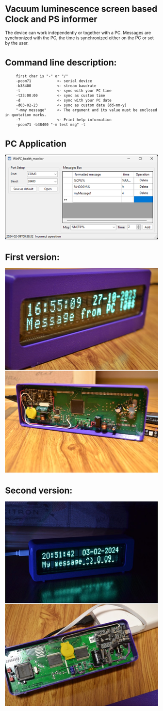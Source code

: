 # Vacuum luminescence screen based Clock and PS informer

The device can work independently or together with a PC. Messages are synchronized with the PC, the time is synchronized either on the PC or set by the user.


# Command line description:
		 first char is "-" or "/"
		 -pcom71			<- serial device
         -b38400			<- stream baudrate
		 -t					<- sync with your PC time
         -t23:00:00			<- sync as custom time
		 -d					<- sync with your PC date
         -d03-02-23			<- sync as custom date (dd-mm-y)
         "-mmy message"		<- The argument and its value must be enclosed in quotation marks.
         -?					<- Print help information
         -pcom71 -b38400 "-m test msg" -t
# PC Application
![image1](https://github.com/vanyap1/VFD_Clock_2004/blob/main/RelatedDocu/pcSwScreen.png?raw=true)

# First version:
![image1](https://github.com/vanyap1/VFD_Clock_2004/blob/main/RelatedDocu/DSC_0012_s.JPG?raw=true)
![image2](https://github.com/vanyap1/VFD_Clock_2004/blob/main/RelatedDocu/DSC_0009_s.JPG?raw=true)

# Second version:
![image1](https://github.com/vanyap1/VFD_Clock_2004/blob/main/RelatedDocu/DSC_0014.JPG?raw=true)
![image2](https://github.com/vanyap1/VFD_Clock_2004/blob/main/RelatedDocu/DSC_0019.JPG?raw=true)

